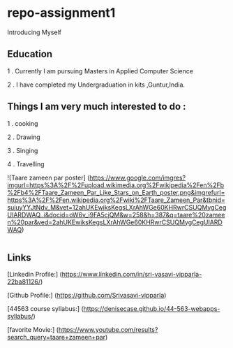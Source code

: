 # repo-assignment1
 Introducing Myself


## Education

1 . Currently I am pursuing Masters in Applied Computer Science 

2 . I have completed my Undergraduation in kits ,Guntur,India.

## Things I am very much interested to do :

1 . cooking

2 . Drawing

3 . Singing

4 . Travelling

![Taare zameen par poster] (https://www.google.com/imgres?imgurl=https%3A%2F%2Fupload.wikimedia.org%2Fwikipedia%2Fen%2Fb%2Fb4%2FTaare_Zameen_Par_Like_Stars_on_Earth_poster.png&imgrefurl=https%3A%2F%2Fen.wikipedia.org%2Fwiki%2FTaare_Zameen_Par&tbnid=sujuyYYJtNdv_M&vet=12ahUKEwiksKegsLXrAhWGe60KHRwrCSUQMygCegUIARDWAQ..i&docid=oW6v_i9FA5cjQM&w=258&h=387&q=taare%20zameen%20par&ved=2ahUKEwiksKegsLXrAhWGe60KHRwrCSUQMygCegUIARDWAQ)


![]()


## Links
[Linkedin Profile:] (https://www.linkedin.com/in/sri-vasavi-vipparla-22ba81126/)

[Github Profile:] (https://github.com/Srivasavi-vipparla)

[44563 course syllabus:] (https://denisecase.github.io/44-563-webapps-syllabus/)

[favorite Movie:] (https://www.youtube.com/results?search_query=taare+zameen+par)
